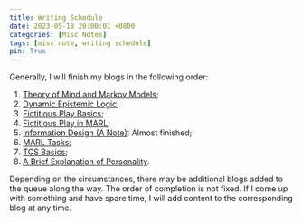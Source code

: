 ```yaml
---
title: Writing Schedule
date: 2023-05-18 20:00:01 +0800
categories: [Misc Notes]
tags: [misc note, writing schedule]
pin: True
---
```



Generally, I will finish my blogs in the following order: 
1. [Theory of Mind and Markov Models](https://yuelin301.github.io/posts/ToM-MM/);
2. [Dynamic Epistemic Logic](https://yuelin301.github.io/posts/Dynamic-Epistemic-Logic/);
3. [Fictitious Play Basics](https://yuelin301.github.io/posts/Fictitious-Play-Basics/);
4. [Fictitious Play in MARL](https://yuelin301.github.io/posts/Fictitious-Play-MARL/);
5. [Information Design (A Note)](https://yuelin301.github.io/posts/Information-Design/): Almost finished;
6. [MARL Tasks](https://yuelin301.github.io/posts/MARL-Tasks/);
7. [TCS Basics](https://yuelin301.github.io/posts/TCS-Basics/);
8. [A Brief Explanation of Personality](https://yuelin301.github.io/posts/personality/).

Depending on the circumstances, there may be additional blogs added to the queue along the way. 
The order of completion is not fixed.
If I come up with something and have spare time, I will add content to the corresponding blog at any time.
